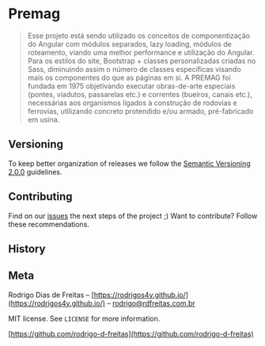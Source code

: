 # Premag
> Esse projeto está sendo utilizado os conceitos de componentização do Angular com módulos separados, lazy loading, módulos de roteamento, viando uma melhor performance e utilização do Angular.
> Para os estilos do site, Bootstrap + classes personalizadas criadas no Sass, diminuindo assim o número de classes específicas visando mais os componentes do que as páginas em si.
> A PREMAG foi fundada em 1975 objetivando executar obras-de-arte especiais (pontes, viadutos, passarelas etc.) e correntes (bueiros, canais etc.), 
necessárias aos organismos ligados à construção de rodovias e ferrovias, utilizando concreto protendido e/ou armado, pré-fabricado em usina.

## Versioning
To keep better organization of releases we follow the [Semantic Versioning 2.0.0](https://semver.org/) guidelines.

## Contributing
Find on our [issues](https://github.com/rodrigo-d-freitas/premag/issues) the next steps of the project ;)
Want to contribute? Follow these recommendations.

## History



## Meta

Rodrigo Dias de Freitas – [https://rodrigos4y.github.io/](https://rodrigos4y.github.io/) – rodrigo@rdfreitas.com.br

MIT license. See `LICENSE` for more information.

[https://github.com/rodrigo-d-freitas](https://github.com/rodrigo-d-freitas)
